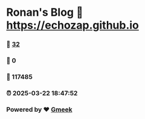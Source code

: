 # Ronan's Blog :link: https://echozap.github.io 
### :page_facing_up: [32](https://echozap.github.io/tag.html) 
### :speech_balloon: 0 
### :hibiscus: 117485 
### :alarm_clock: 2025-03-22 18:47:52 
### Powered by :heart: [Gmeek](https://github.com/Meekdai/Gmeek)

